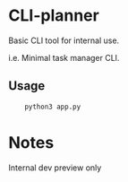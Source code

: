 # CLI-planner

Basic CLI tool for internal use.

i.e. Minimal task manager CLI.

## Usage

```bash 
    python3 app.py
```

# Notes
Internal dev preview only